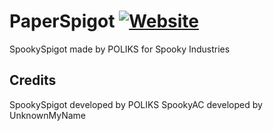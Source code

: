 PaperSpigot [![Website](http://ci.destroystokyo.com/buildStatus/icon?job=PaperSpigot)](http://karimweb.me/)
===========

SpookySpigot made by POLIKS for Spooky Industries




Credits
------

SpookySpigot developed by POLIKS
SpookyAC developed by UnknownMyName